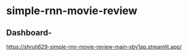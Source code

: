 # simple-rnn-movie-review

## Dashboard-
https://shruti629-simple-rnn-movie-review-main-xby1ap.streamlit.app/

